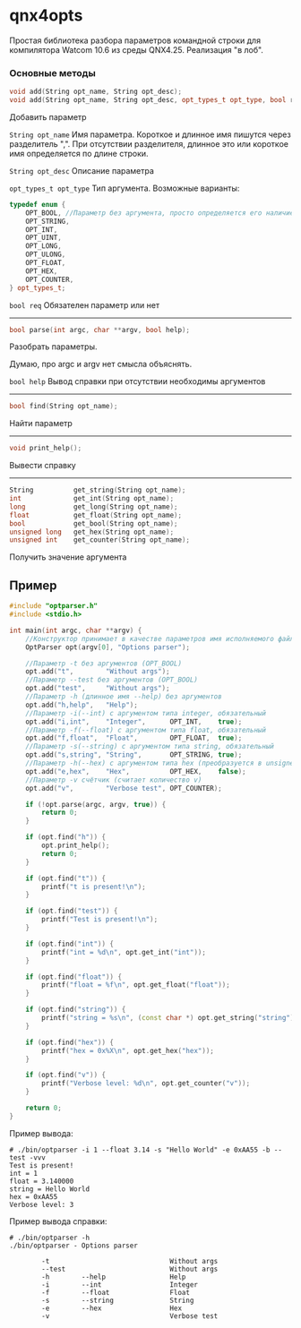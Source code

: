 # qnx4opts
Простая библиотека разбора параметров командной строки для компилятора Watcom 10.6 из среды QNX4.25. Реализация "в лоб".

### Основные методы

```C++
void add(String opt_name, String opt_desc);
void add(String opt_name, String opt_desc, opt_types_t opt_type, bool req = false);
```
Добавить параметр

`String opt_name`
Имя параметра. Короткое и длинное имя пишутся через разделитель ",". При отсутствии разделителя, длинное это или короткое имя определяется по длине строки.

`String opt_desc`
Описание параметра

`opt_types_t opt_type`
Тип аргумента. Возможные варианты:
```C++
typedef enum {
	OPT_BOOL, //Параметр без аргумента, просто определяется его наличие
	OPT_STRING,
	OPT_INT,
	OPT_UINT,
	OPT_LONG,
	OPT_ULONG,
	OPT_FLOAT,
	OPT_HEX,
	OPT_COUNTER,
} opt_types_t;
```

`bool req`
Обязателен параметр или нет
***
```C++
bool parse(int argc, char **argv, bool help);
```
Разобрать параметры.

Думаю, про argc и argv нет смысла объяснять.

`bool help`
Вывод справки при отсутствии необходимы аргументов
***
```C++	
bool find(String opt_name);
```
Найти параметр
***
```C++
void print_help();
```
Вывести справку
***
```C++
String			get_string(String opt_name);
int				get_int(String opt_name);
long			get_long(String opt_name);
float			get_float(String opt_name);
bool			get_bool(String opt_name);
unsigned long	get_hex(String opt_name);
unsigned int	get_counter(String opt_name);
```
Получить значение аргумента

## Пример

```C++
#include "optparser.h"
#include <stdio.h>

int main(int argc, char **argv) {
	//Конструктор принимает в качестве параметров имя исполняемого файла и описание программы
	OptParser opt(argv[0], "Options parser");

	//Параметр -t без аргументов (OPT_BOOL)
	opt.add("t", 		"Without args");
	//Параметр --test без аргументов (OPT_BOOL)
	opt.add("test", 	"Without args");
	//Параметр -h (длинное имя --help) без аргументов
	opt.add("h,help", 	"Help");
	//Параметр -i(--int) с аргументом типа integer, обязательный
	opt.add("i,int", 	"Integer", 		OPT_INT, 	true);
	//Параметр -f(--float) с аргументом типа float, обязательный
	opt.add("f,float", 	"Float", 		OPT_FLOAT, 	true);
	//Параметр -s(--string) с аргументом типа string, обязательный
	opt.add("s,string", "String", 		OPT_STRING, true);
	//Параметр -h(--hex) с аргументом типа hex (преобразуется в unsigned long), не обязательный
	opt.add("e,hex", 	"Hex", 			OPT_HEX, 	false);
	//Параметр -v счётчик (считает количество v)
	opt.add("v", 		"Verbose test", OPT_COUNTER);

	if (!opt.parse(argc, argv, true)) {
		return 0;
	}

	if (opt.find("h")) {
		opt.print_help();
		return 0;
	}

	if (opt.find("t")) {
		printf("t is present!\n");
	}

	if (opt.find("test")) {
		printf("Test is present!\n");
	}

	if (opt.find("int")) {
		printf("int = %d\n", opt.get_int("int"));
	}

	if (opt.find("float")) {
		printf("float = %f\n", opt.get_float("float"));
	}

	if (opt.find("string")) {
		printf("string = %s\n", (const char *) opt.get_string("string"));
	}

	if (opt.find("hex")) {
		printf("hex = 0x%X\n", opt.get_hex("hex"));
	}

	if (opt.find("v")) {
		printf("Verbose level: %d\n", opt.get_counter("v"));
	}

	return 0;
}

```
Пример вывода:
```
# ./bin/optparser -i 1 --float 3.14 -s "Hello World" -e 0xAA55 -b --test -vvv      
Test is present!
int = 1
float = 3.140000
string = Hello World
hex = 0xAA55
Verbose level: 3
```
Пример вывода справки:
```
# ./bin/optparser -h
./bin/optparser - Options parser

        -t                              Without args
        --test                          Without args
        -h        --help                Help
        -i        --int                 Integer
        -f        --float               Float
        -s        --string              String
        -e        --hex                 Hex
        -v                              Verbose test
```
